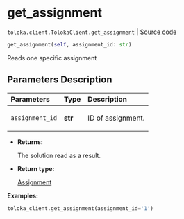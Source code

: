# get_assignment
`toloka.client.TolokaClient.get_assignment` | [Source code](https://github.com/Toloka/toloka-kit/blob/v0.1.26/src/client/__init__.py#L40)

```python
get_assignment(self, assignment_id: str)
```

Reads one specific assignment

## Parameters Description

| Parameters | Type | Description |
| :----------| :----| :-----------|
`assignment_id`|**str**|<p>ID of assignment.</p>

* **Returns:**

  The solution read as a result.

* **Return type:**

  [Assignment](toloka.client.assignment.Assignment.md)

**Examples:**

```python
toloka_client.get_assignment(assignment_id='1')
```
